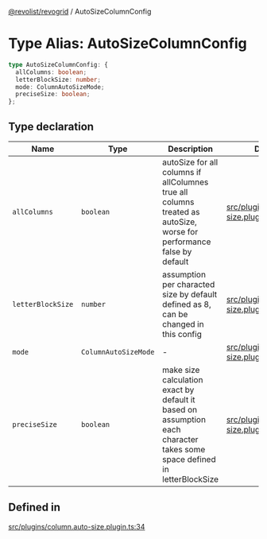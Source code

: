 [@revolist/revogrid](README.md) / AutoSizeColumnConfig

# Type Alias: AutoSizeColumnConfig

```ts
type AutoSizeColumnConfig: {
  allColumns: boolean;
  letterBlockSize: number;
  mode: ColumnAutoSizeMode;
  preciseSize: boolean;
};
```

## Type declaration

| Name | Type | Description | Defined in |
| ------ | ------ | ------ | ------ |
| `allColumns` | `boolean` | autoSize for all columns if allColumnes true all columns treated as autoSize, worse for performance false by default | [src/plugins/column.auto-size.plugin.ts:42](https://github.com/revolist/revogrid/blob/97bf2134af01be0f2e3e5ac6768e7a2e7070a947/src/plugins/column.auto-size.plugin.ts#L42) |
| `letterBlockSize` | `number` | assumption per characted size by default defined as 8, can be changed in this config | [src/plugins/column.auto-size.plugin.ts:47](https://github.com/revolist/revogrid/blob/97bf2134af01be0f2e3e5ac6768e7a2e7070a947/src/plugins/column.auto-size.plugin.ts#L47) |
| `mode` | `ColumnAutoSizeMode` | - | [src/plugins/column.auto-size.plugin.ts:36](https://github.com/revolist/revogrid/blob/97bf2134af01be0f2e3e5ac6768e7a2e7070a947/src/plugins/column.auto-size.plugin.ts#L36) |
| `preciseSize` | `boolean` | make size calculation exact by default it based on assumption each character takes some space defined in letterBlockSize | [src/plugins/column.auto-size.plugin.ts:50](https://github.com/revolist/revogrid/blob/97bf2134af01be0f2e3e5ac6768e7a2e7070a947/src/plugins/column.auto-size.plugin.ts#L50) |

## Defined in

[src/plugins/column.auto-size.plugin.ts:34](https://github.com/revolist/revogrid/blob/97bf2134af01be0f2e3e5ac6768e7a2e7070a947/src/plugins/column.auto-size.plugin.ts#L34)
